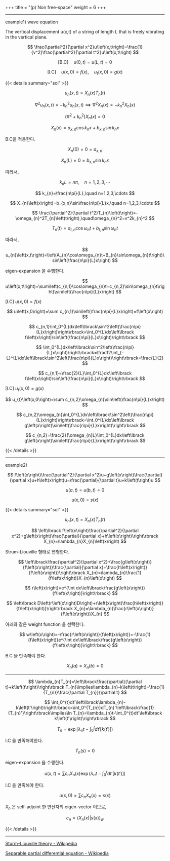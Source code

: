 +++
title = "(p) Non free-space"
weight = 6
+++

---

example1) wave equation

The vertical displacement u(x,t) of a string of length L that is freely vibrating in the vertical plane.

$$
\frac{\partial^2}{\partial x^2}u\left(x,t\right)=\frac{1}{v^2}\frac{\partial^2}{\partial t^2}u\left(x,t\right)
$$

$$
\left\lbrack \text{B.C}\right\rbrack\quad u\left(0,t\right)=u\left(L,t\right)=0
$$

$$
\left\lbrack \text{I.C}\right\rbrack\quad u\left(x,0\right)=f\left(x\right),\quad u_{t}\left(x,0\right)=g\left(x\right)
$$

{{< details summary="sol" >}}

$$
u_{n}\left(x,t\right)=X_{n}\left(x\right)T_{n}\left(t\right)
$$

$$
\nabla^2u_{n}\left(x,t\right)=-k_{n}^2u_{n}\left(x,t\right)\implies\nabla^2X_{n}\left(x\right)=-k_{n}^2X_{n}\left(x\right)
$$

$$
\left(\nabla^2+k_{n}^2\right)X_{n}\left(x\right)=0
$$

$$
X_{n}\left(x\right)=a_{x,n}\cos k_{n}x+b_{x,n}\sin k_{n}x
$$

B.C을 적용한다.

$$
X_{n}\left(0\right)=0=a_{x,n}
$$

$$
X_{n}\left(L\right)=0=b_{x,n}\sin k_{n}x
$$

따라서,

$$
k_{n}L=n\pi,\quad n=1,2,3,\cdots
$$

$$
k_{n}=\frac{n\pi}{L},\quad n=1,2,3,\cdots
$$

$$
X_{n}\left(x\right)=b_{x,n}\sin\frac{n\pi}{L}x,\quad n=1,2,3,\cdots
$$

$$
\frac{\partial^2}{\partial t^2}T_{n}\left(t\right)=-\omega_{n}^2T_{n}\left(t\right),\quad\omega_{n}^2=v^2k_{n}^2
$$

$$
T_{n}\left(t\right)=a_{t,n}\cos\omega_{n}t+b_{t,n}\sin\omega_{n}t
$$

따라서,

$$
u_{n}\left(x,t\right)=\left(A_{n}\cos\omega_{n}t+B_{n}\sin\omega_{n}t\right)\sin\left(\frac{n\pi}{L}x\right)
$$

eigen-expansion 을 수행한다.

$$
u\left(x,t\right)=\sum\left(c_{n,1}\cos\omega_{n}t+c_{n,2}\sin\omega_{n}t\right)\sin\left(\frac{n\pi}{L}x\right)
$$

[I.C] $u\left(x,0\right)=f\left(x\right)$

$$
u\left(x,0\right)=\sum c_{n,1}\sin\left(\frac{n\pi}{L}x\right)=f\left(x\right)
$$

$$
c_{n,1}\int_0^{L}dx\left\lbrack\sin^2\left(\frac{n\pi}{L}x\right)\right\rbrack=\int_0^{L}dx\left\lbrack f\left(x\right)\sin\left(\frac{n\pi}{L}x\right)\right\rbrack
$$

$$
\int_0^{L}dx\left\lbrack\sin^2\left(\frac{n\pi}{L}x\right)\right\rbrack=\frac12\int_{-L}^{L}dx\left\lbrack\sin^2\left(\frac{n\pi}{L}x\right)\right\rbrack=\frac{L}{2}
$$

$$
c_{n,1}=\frac{2}{L}\int_0^{L}dx\left\lbrack f\left(x\right)\sin\left(\frac{n\pi}{L}x\right)\right\rbrack
$$

[I.C] $u_{t}\left(x,0\right)=g\left(x\right)$

$$
u_{t}\left(x,0\right)=\sum c_{n,2}\omega_{n}\sin\left(\frac{n\pi}{L}x\right)
$$

$$
c_{n,2}\omega_{n}\int_0^{L}dx\left\lbrack\sin^2\left(\frac{n\pi}{L}x\right)\right\rbrack=\int_0^{L}dx\left\lbrack g\left(x\right)\sin\left(\frac{n\pi}{L}x\right)\right\rbrack
$$

$$
c_{n,2}=\frac{2}{\omega_{n}L}\int_0^{L}dx\left\lbrack g\left(x\right)\sin\left(\frac{n\pi}{L}x\right)\right\rbrack
$$

{{< /details >}}

---

example2)

$$
f\left(x\right)\frac{\partial^2}{\partial x^2}u+g\left(x\right)\frac{\partial}{\partial x}u+h\left(x\right)u=\frac{\partial}{\partial t}u+k\left(t\right)u
$$

$$
u\left(a,t\right)=u\left(b,t\right)=0
$$

$$
u\left(x,0\right)=s\left(x\right)
$$

{{< details summary="sol" >}}

$$
u_{n}\left(x,t\right)=X_{n}\left(x\right)T_{n}\left(t\right)
$$

$$
\left\lbrack f\left(x\right)\frac{\partial^2}{\partial x^2}+g\left(x\right)\frac{\partial}{\partial x}+h\left(x\right)\right\rbrack X_{n}=\lambda_{n}X_{n}\left(x\right)
$$

Strum-Liouville 형태로 변형한다.

$$
\left\lbrack\frac{\partial^2}{\partial x^2}+\frac{g\left(x\right)}{f\left(x\right)}\frac{\partial}{\partial x}+\frac{h\left(x\right)}{f\left(x\right)}\right\rbrack X_{n}=\lambda_{n}\frac{1}{f\left(x\right)}X_{n}\left(x\right)
$$

$$
r\left(x\right)=e^{\int dx\left\lbrack\frac{g\left(x\right)}{f\left(x\right)}\right\rbrack}
$$

$$
\left\lbrack D\left(r\left(x\right)D\right)+r\left(x\right)\frac{h\left(x\right)}{f\left(x\right)}\right\rbrack X_{n}=\lambda_{n}\frac{r\left(x\right)}{f\left(x\right)}X_{n}
$$

아래와 같은 weight function 을 선택한다.

$$
w\left(x\right)=-\frac{r\left(x\right)}{f\left(x\right)}=-\frac{1}{f\left(x\right)}e^{\int dx\left\lbrack\frac{g\left(x\right)}{f\left(x\right)}\right\rbrack}
$$

B.C 을 만족해야 한다.

$$
X_{n}\left(a\right)=X_{n}\left(b\right)=0
$$

<hr>

$$
\lambda_{n}T_{n}=\left\lbrack\frac{\partial}{\partial t}+k\left(t\right)\right\rbrack T_{n}\implies\lambda_{n}-k\left(t\right)=\frac{1}{T_{n}}\frac{\partial T_{n}}{\partial t}
$$

$$
\int_0^{t}dt'\left\lbrack\lambda_{n}-k\left(t'\right)\right\rbrack=\int_0^{T_{n}}dT_{n}'\left\lbrack\frac{1}{T_{n}'}\right\rbrack\implies\ln T_{n}=\lambda_{n}t-\int_0^{t}dt'\left\lbrack k\left(t'\right)\right\rbrack
$$

$$
T_{n}=\exp\left(\lambda_{n}t-\int_0^{t}dt'\left\lbrack k\left(t'\right)\right\rbrack\right)
$$

I.C 을 만족해야한다.

$$
T_{n}\left(s\right)=0
$$

eigen-expansion 을 수행한다.

$$
u\left(x,t\right)=\sum c_{n}X_{n}\left(x\right)\exp\left(\lambda_{n}t-\int_0^{t}dt'\left\lbrack k\left(t'\right)\right\rbrack\right)
$$

I.C 을 만족해야 한다.

$$
u\left(x,0\right)=\sum c_{n}X_{n}\left(x\right)=s\left(x\right)
$$

$X_{n}$ 은 self-adjoint 한 연산자의 eigen-vector 이므로,

$$
c_{n}=\left\langle X_{n}\left(x\right)|s\left(x\right)\right\rangle_{w}
$$

{{< /details >}}

---

[Sturm–Liouville theory - Wikipedia](https://en.wikipedia.org/wiki/Sturm%E2%80%93Liouville_theory)

[Separable partial differential equation - Wikipedia](https://en.wikipedia.org/wiki/Separable_partial_differential_equation)